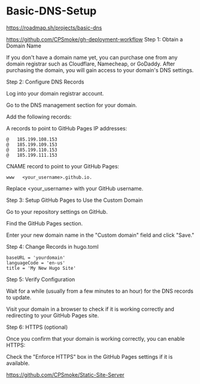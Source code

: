 # Basic-DNS-Setup
https://roadmap.sh/projects/basic-dns

https://github.com/CPSmoke/gh-deployment-workflow
Step 1: Obtain a Domain Name

If you don't have a domain name yet, you can purchase one from any domain registrar such as Cloudflare, Namecheap, or GoDaddy. After purchasing the domain, you will gain access to your domain's DNS settings.

Step 2: Configure DNS Records

Log into your domain registrar account.

Go to the DNS management section for your domain.

Add the following records:

A records to point to GitHub Pages IP addresses:

    @   185.199.108.153
    @   185.199.109.153
    @   185.199.110.153
    @   185.199.111.153

CNAME record to point to your GitHub Pages:

    www   <your_username>.github.io.

  Replace <your_username> with your GitHub username.

Step 3: Setup GitHub Pages to Use the Custom Domain

Go to your repository settings on GitHub.

Find the GitHub Pages section.

Enter your new domain name in the "Custom domain" field and click "Save."

Step 4: Change Records in hugo.toml

    baseURL = 'yourdomain'  
    languageCode = 'en-us'  
    title = 'My New Hugo Site'
 
Step 5: Verify Configuration

Wait for a while (usually from a few minutes to an hour) for the DNS records to update.

Visit your domain in a browser to check if it is working correctly and redirecting to your GitHub Pages site.

Step 6: HTTPS (optional)

Once you confirm that your domain is working correctly, you can enable HTTPS:

Check the "Enforce HTTPS" box in the GitHub Pages settings if it is available.

https://github.com/CPSmoke/Static-Site-Server
